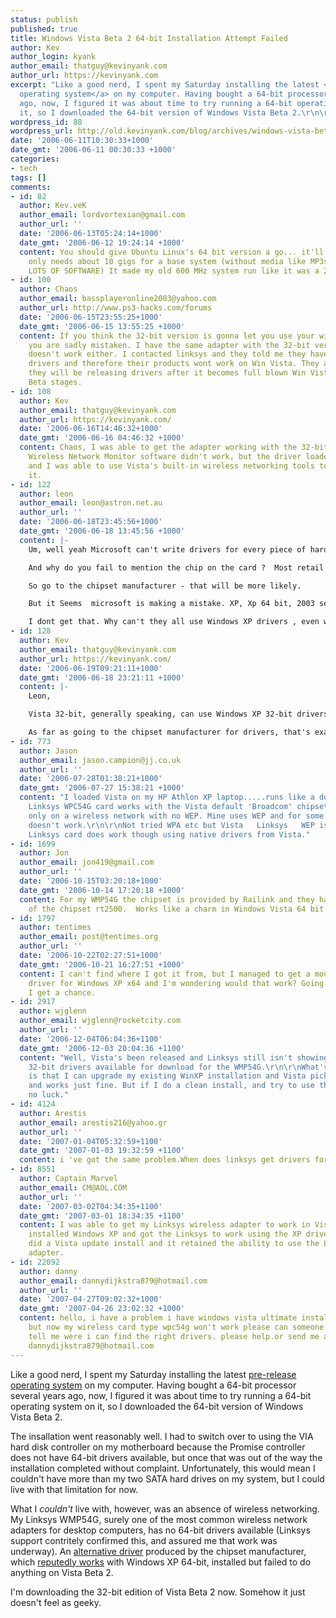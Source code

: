 ```yaml
---
status: publish
published: true
title: Windows Vista Beta 2 64-bit Installation Attempt Failed
author: Kev
author_login: kyank
author_email: thatguy@kevinyank.com
author_url: https://kevinyank.com
excerpt: "Like a good nerd, I spent my Saturday installing the latest <a href=\"http://microsoft.com/windowsvista/getready/\">pre-release
  operating system</a> on my computer. Having bought a 64-bit processor several years
  ago, now, I figured it was about time to try running a 64-bit operating system on
  it, so I downloaded the 64-bit version of Windows Vista Beta 2.\r\n\r\n"
wordpress_id: 88
wordpress_url: http://old.kevinyank.com/blog/archives/windows-vista-beta-2-64-bit-installation-attempt-failed/
date: '2006-06-11T10:30:33+1000'
date_gmt: '2006-06-11 00:30:33 +1000'
categories:
- tech
tags: []
comments:
- id: 82
  author: Kev.veK
  author_email: lordvortexian@gmail.com
  author_url: ''
  date: '2006-06-13T05:24:14+1000'
  date_gmt: '2006-06-12 19:24:14 +1000'
  content: You should give Ubuntu Linux's 64 bit version a go... it'll dual boot and
    only needs about 10 gigs for a base system (without media like MP3s or Video but
    LOTS OF SOFTWARE) It made my old 600 MHz system run like it was a 2 GHz....
- id: 100
  author: Chaos
  author_email: bassplayeronline2003@yahoo.com
  author_url: http://www.ps3-hacks.com/forums
  date: '2006-06-15T23:55:25+1000'
  date_gmt: '2006-06-15 13:55:25 +1000'
  content: If you think the 32-bit version is gonna let you use your wireless adapter
    you are sadly mistaken. I have the same adapter with the 32-bit version and it
    doesn't work either. I contacted linksys and they told me they have no Win Vista
    drivers and therefore their products wont work on Win Vista. They assured me that
    they will be releasing drivers after it becomes full blown Win Vista and not just
    Beta stages.
- id: 108
  author: Kev
  author_email: thatguy@kevinyank.com
  author_url: https://kevinyank.com/
  date: '2006-06-16T14:46:32+1000'
  date_gmt: '2006-06-16 04:46:32 +1000'
  content: Chaos, I was able to get the adapter working with the 32-bit version. Linksys's
    Wireless Network Monitor software didn't work, but the driver loaded successfully
    and I was able to use Vista's built-in wireless networking tools to configure
    it.
- id: 122
  author: leon
  author_email: leon@astron.net.au
  author_url: ''
  date: '2006-06-18T23:45:56+1000'
  date_gmt: '2006-06-18 13:45:56 +1000'
  content: |-
    Um, well yeah Microsoft can't write drivers for every piece of hardware.

    And why do you fail to mention the chip on the card ?  Most retail package drivers are just to demonstrate the product working, and then the card manufacturer never again bothers with releasing updated drivers provided from the chipset manufacturer.

    So go to the chipset manufacturer - that will be more likely.

    But it Seems  microsoft is making a mistake. XP, Xp 64 bit, 2003 server,  2003 server 64 bit, vista and vista 64 bit all require different drivers ???

    I dont get that. Why can't they all use Windows XP drivers , even with the  poor performance of double buffering, that would help many people use the new OS's ...
- id: 128
  author: Kev
  author_email: thatguy@kevinyank.com
  author_url: https://kevinyank.com/
  date: '2006-06-19T09:21:11+1000'
  date_gmt: '2006-06-18 23:21:11 +1000'
  content: |-
    Leon,

    Vista 32-bit, generally speaking, can use Windows XP 32-bit drivers, and Vista 64-bit can use Windows XP 64-bit drivers.

    As far as going to the chipset manufacturer for drivers, that's exactly what I mentioned trying above.
- id: 773
  author: Jason
  author_email: jason.campion@jj.co.uk
  author_url: ''
  date: '2006-07-28T01:38:21+1000'
  date_gmt: '2006-07-27 15:38:21 +1000'
  content: "I loaded Vista on my HP Athlon XP laptop.....runs like a dog..but the
    Linksys WPC54G card works with the Vista default 'Broadcom' chipset client..but
    only on a wireless network with no WEP. Mine uses WEP and for some reason...WEP
    doesn't work.\r\n\r\nNot tried WPA etc but Vista   Linksys   WEP is no go. The
    Linksys card does work though using native drivers from Vista."
- id: 1699
  author: Jon
  author_email: jon419@gmail.com
  author_url: ''
  date: '2006-10-15T03:20:18+1000'
  date_gmt: '2006-10-14 17:20:18 +1000'
  content: For my WMP54G the chipset is provided by Railink and they have 64 bit drivers
    of the chipset rt2500.  Works like a charm in Windows Vista 64 bit.
- id: 1797
  author: tentimes
  author_email: post@tentimes.org
  author_url: ''
  date: '2006-10-22T02:27:51+1000'
  date_gmt: '2006-10-21 16:27:51 +1000'
  content: I can't find where I got it from, but I managed to get a modified linksys
    driver for Windows XP x64 and I'm wondering would that work? Going to try it when
    I get a chance.
- id: 2917
  author: wjglenn
  author_email: wjglenn@rocketcity.com
  author_url: ''
  date: '2006-12-04T06:04:36+1100'
  date_gmt: '2006-12-03 20:04:36 +1100'
  content: "Well, Vista's been released and Linksys still isn't showing any Vista
    32-bit drivers available for download for the WMP54G.\r\n\r\nWhat's interesting
    is that I can upgrade my existing WinXP installation and Vista picks up the drivers
    and works just fine. But if I do a clean install, and try to use the same drivers,
    no luck."
- id: 4124
  author: Arestis
  author_email: arestis216@yahoo.gr
  author_url: ''
  date: '2007-01-04T05:32:59+1100'
  date_gmt: '2007-01-03 19:32:59 +1100'
  content: i 've got the same problem.When does linksys get drivers for ultimatevista?
- id: 8551
  author: Captain Marvel
  author_email: CM@AOL.COM
  author_url: ''
  date: '2007-03-02T04:34:35+1100'
  date_gmt: '2007-03-01 18:34:35 +1100'
  content: I was able to get my Linksys wireless adapter to work in Vista. First I
    installed Windows XP and got the Linksys to work using the XP drivers. Then I
    did a Vista update install and it retained the ability to use the Linksys wireless
    adapter.
- id: 22092
  author: danny
  author_email: dannydijkstra879@hotmail.com
  author_url: ''
  date: '2007-04-27T09:02:32+1000'
  date_gmt: '2007-04-26 23:02:32 +1000'
  content: hello, i have a problem i have windows vista ultimate installed on my computer
    but now my wireless card type wpc54g won't work please can someone help me en
    tell me were i can find the right drivers. please help.or send me an e mail at
    dannydijkstra879@hotmail.com
---
```

<p>Like a good nerd, I spent my Saturday installing the latest <a href="http://microsoft.com/windowsvista/getready/">pre-release operating system</a> on my computer. Having bought a 64-bit processor several years ago, now, I figured it was about time to try running a 64-bit operating system on it, so I downloaded the 64-bit version of Windows Vista Beta 2.</p>
<p><a id="more"></a><a id="more-88"></a>The insallation went reasonably well. I had to switch over to using the VIA hard disk controller on my motherboard because the Promise controller does not have 64-bit drivers available, but once that was out of the way the installation completed without complaint. Unfortunately, this would mean I couldn't have more than my two SATA hard drives on my system, but I could live with that limitation for now.</p>
<p>What I <em>couldn't</em> live with, however, was an absence of wireless networking. My Linksys WMP54G, surely one of the most common wireless network adapters for desktop computers, has no 64-bit drivers available (Linksys support contritely confirmed this, and assured me that work was underway). An <a href="http://files.aoaforums.com/I2130-RT2500V3.0.1.0_for_Win2003.zip.html">alternative driver</a> produced by the chipset manufacturer, which <a href="http://bob-obringer.com/A557B7/blog.nsf/dx/06192005235957DOM7VJ.htm">reputedly works</a> with Windows XP 64-bit, installed but failed to do anything on Vista Beta 2.</p>
<p>I'm downloading the 32-bit edition of Vista Beta 2 now. Somehow it just doesn't feel as geeky.</p>

